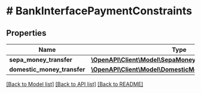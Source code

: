 # # BankInterfacePaymentConstraints

## Properties

Name | Type | Description | Notes
------------ | ------------- | ------------- | -------------
**sepa_money_transfer** | [**\OpenAPI\Client\Model\SepaMoneyTransferConstraints**](SepaMoneyTransferConstraints.md) |  | [optional]
**domestic_money_transfer** | [**\OpenAPI\Client\Model\DomesticMoneyTransferConstraints**](DomesticMoneyTransferConstraints.md) |  | [optional]

[[Back to Model list]](../../README.md#models) [[Back to API list]](../../README.md#endpoints) [[Back to README]](../../README.md)
